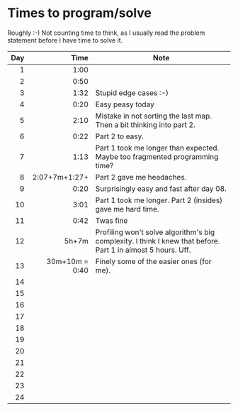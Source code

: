 # Times to program/solve

Roughly :-) Not counting time to think, as I usually read the problem statement before I have time to solve it.

| Day  	 |              Time  	 | Note 	                                                                                                        |
|---------:	|---------------------:|---------------------------------------------------------------------------------------------------------------|
|   1  	 |              1:00  	 | 	                                                                                                             |
|   2  	 |              0:50  	 | 	                                                                                                             |
|   3  	 |              1:32  	 | Stupid edge cases :-) 	                                                                                       |
|   4  	 |              0:20  	 | Easy peasy today	                                                                                             |
|   5  	 |              2:10  	 | 	Mistake in not sorting the last map. Then a bit thinking into part 2.                                        |
|   6  	 |              0:22  	 | 	Part 2 to easy.                                                                                              |
|   7  	 |              1:13  	 | 	Part 1 took me longer than expected. Maybe too fragmented programming time?                                  |
|   8  	 | 2:07+7m+1:27+      	 | 	Part 2 gave me headaches.                                                                                    |
|   9  	 |              0:20  	 | 	Surprisingly easy and fast after day 08.                                                                     |
|  10  	 |              3:01  	 | 	Part 1 took me longer. Part 2 (insides) gave me hard time.                                                   |
|  11  	 |              0:42  	 | 	Twas fine                                                                                                    |
|  12  	 |             5h+7m  	 | 	Profiling won't solve algorithm's big complexity. I think I knew that before. Part 1 in almost 5 hours. Uff. |
|  13  	 |     30m+10m = 0:40  	 | 	Finely some of the easier ones (for me).                                                                     |
|  14  	 |                    	 | 	                                                                                                             |
|  15  	 |                    	 | 	                                                                                                             |
|  16  	 |                    	 | 	                                                                                                             |
|  17  	 |                    	 | 	                                                                                                             |
|  18  	 |                    	 | 	                                                                                                             |
|  19  	 |                    	 | 	                                                                                                             |
|  20  	 |                    	 | 	                                                                                                             |
|  21  	 |                    	 | 	                                                                                                             |
|  22  	 |                    	 | 	                                                                                                             |
|  23  	 |                    	 | 	                                                                                                             |
|  24  	 |                    	 | 	                                                                                                             |




